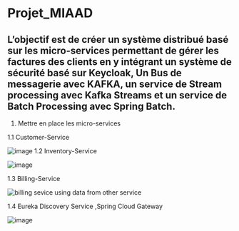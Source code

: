 # Projet_MIAAD

 L’objectif est de créer un système distribué basé sur les micro-services permettant de gérer les factures des clients en y intégrant un système de sécurité basé sur Keycloak, Un Bus de
messagerie avec KAFKA, un service de Stream processing avec Kafka Streams et un service de Batch Processing avec Spring Batch.
---------------

1. Mettre en place les micro-services 

1.1 Customer-Service

![image](https://user-images.githubusercontent.com/102171461/176514294-72a3e98c-2f60-4a8d-bc99-463bbd488426.png)
1.2 Inventory-Service

![image](https://user-images.githubusercontent.com/102171461/176515571-f6de5a9a-0b1e-40ed-bd08-e32ed8b32d01.png)

1.3 Billing-Service

![billing sevice using data from other service](https://user-images.githubusercontent.com/102171461/176036432-b31edea3-6d3a-4fd9-99f9-ab95e22c514b.png)

1.4 Eureka Discovery Service ,Spring Cloud Gateway

![image](https://user-images.githubusercontent.com/102171461/176015367-e2bcdc5d-a7a2-4f31-a964-2451d2c919b9.png)


